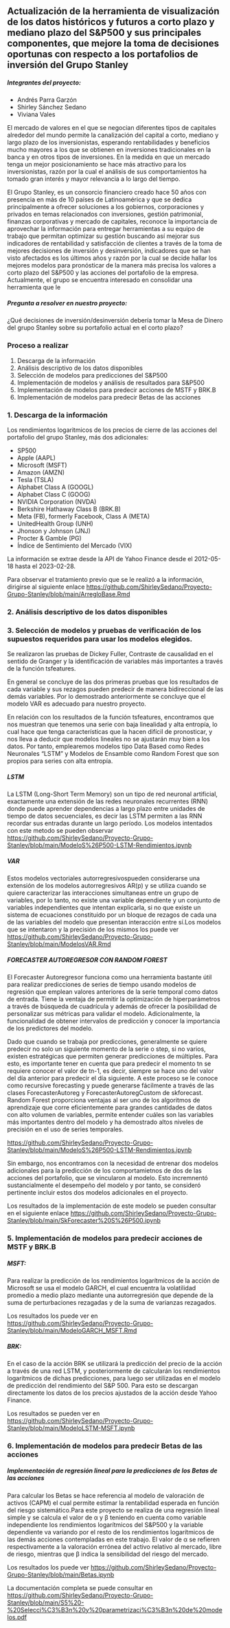 ## Actualización de la herramienta de visualización de los datos históricos y futuros a corto plazo y mediano plazo del S&P500 y sus principales componentes, que mejore la toma de decisiones oportunas con respecto a los portafolios de inversión del Grupo Stanley

##### Integrantes del proyecto:
* Andrés Parra Garzón
* Shirley Sánchez Sedano
* Viviana Vales

El mercado de valores en el que se negocian diferentes tipos de capitales alrededor del mundo permite
la canalización del capital a corto, mediano y largo plazo de los inversionistas, esperando
rentabilidades y beneficios mucho mayores a los que se obtienen en inversiones tradicionales en la
banca y en otros tipos de inversiones. En la medida en que un mercado tenga un mejor
posicionamiento se hace más atractivo para los inversionistas, razón por la cual el análisis de sus
comportamientos ha tomado gran interés y mayor relevancia a lo largo del tiempo.

El Grupo Stanley, es un consorcio financiero creado hace 50 años con presencia en más de 10 países de
Latinoamérica y que se dedica principalmente a ofrecer soluciones a los gobiernos, corporaciones y
privados en temas relacionados con inversiones, gestión patrimonial, finanzas corporativas y mercado
de capitales, reconoce la importancia de aprovechar la información para entregar herramientas a su
equipo de trabajo que permitan optimizar su gestión buscando así mejorar sus indicadores de
rentabilidad y satisfacción de clientes a través de la toma de mejores decisiones de inversión y
desinversión, indicadores que se han visto afectados es los últimos años y razón por la cual se decide hallar los 
mejores modelos para pronósticar de la manera más precisa los valores a corto plazo del S&P500 y las acciones del portafolio de la empresa. Actualmente, el grupo se encuentra interesado en consolidar una herramienta que le

##### Pregunta a resolver en nuestro proyecto:
¿Qué decisiones de inversión/desinversión debería tomar la Mesa de Dinero del grupo Stanley sobre su portafolio actual en el corto plazo?

### Proceso a realizar
1. Descarga de la información
2. Análisis descriptivo de los datos disponibles
3. Selección de modelos para predicciones del S&P500
4. Implementación de modelos y análisis de resultados para S&P500
5. Implementación de modelos para predecir acciones de MSTF y BRK.B
6. Implementación de modelos para predecir Betas de las acciones

### 1. Descarga de la información

Los rendimientos logaritmicos de los precios de cierre de las acciones del portafolio del grupo Stanley, más dos adicionales:

* SP500 
* Apple (AAPL) 
* Microsoft (MSFT)  
* Amazon (AMZN)  
* Tesla (TSLA) 
* Alphabet Class A (GOOGL)  
* Alphabet Class C (GOOG) 
* NVIDIA Corporation (NVDA) 
* Berkshire Hathaway Class B (BRK.B)  
* Meta (FB), formerly Facebook, Class A (META) 
* UnitedHealth Group (UNH) 
* Jhonson y Johnson (JNJ) 
* Procter & Gamble (PG) 
* Índice de Sentimiento del Mercado (VIX)

La información se extrae desde la API de Yahoo Finance desde el 2012-05-18 hasta el 2023-02-28.

Para observar el tratamiento previo que se le realizó a la información, dirigirse al siguiente enlace https://github.com/ShirleySedano/Proyecto-Grupo-Stanley/blob/main/ArregloBase.Rmd


### 2. Análisis descriptivo de los datos disponibles

### 3.	Selección de modelos y pruebas de verificación de los supuestos requeridos para usar los modelos elegidos.

Se realizaron las pruebas de Dickey Fuller,	Contraste de causalidad en el sentido de Granger y la identificación de variables más importantes a través de la función tsfeatures. 

En general se concluye de las dos primeras pruebas que los resultados de cada variable y sus rezagos pueden predecir de manera bidireccional de las demás variables. Por lo demostrado anteriormente se concluye que el modelo VAR es adecuado para nuestro proyecto.

En relación con los resultados de la función tsfeatures, encontramos que nos muestran que tenemos una serie con baja linealidad y alta entropía, lo cual hace que tenga características que la hacen difícil de pronosticar, y nos lleva a deducir que modelos lineales no se ajustarán muy bien a los datos. Por tanto, emplearemos modelos tipo Data Based como Redes Neuronales “LSTM” y Modelos de Ensamble como Random Forest que son propios para series con alta entropía. 


##### LSTM
La LSTM (Long-Short Term Memory) son un tipo de red neuronal artificial, exactamente una extensión de las redes neuronales recurrentes (RNN) donde puede aprender dependencias a largo plazo entre unidades de tiempo de datos secuenciales, es decir las LSTM permiten a las RNN recordar sus entradas durante un largo período. Los modelos intentados con este metodo se pueden observar https://github.com/ShirleySedano/Proyecto-Grupo-Stanley/blob/main/ModeloS%26P500-LSTM-Rendimientos.ipynb

##### VAR
Estos modelos vectoriales autorregresivospueden considerarse una extensión de los modelos autorregresivos AR(p) y 
se utiliza cuando se quiere caracterizar las interacciones simultaneas entre un grupo de variables, por lo tanto, no existe 
una variable dependiente y un conjunto de variables independientes que intentan explicarla, si no que existe un sistema de 
ecuaciones constituido por un bloque de rezagos de cada una de las variables del modelo que presentan interacción entre sí.Los modelos
que se intentaron y la precisión de los mismos los puede ver https://github.com/ShirleySedano/Proyecto-Grupo-Stanley/blob/main/ModelosVAR.Rmd

##### FORECASTER AUTOREGRESOR CON RANDOM FOREST
El Forecaster Autoregresor funciona como una herramienta bastante útil para realizar predicciones de series de tiempo usando modelos de regresión que emplean valores anteriores de la serie temporal como datos de entrada. Tiene la ventaja de permitir la optimización de hiperparámetros a través de búsqueda de cuadrícula y además de ofrecer la posibilidad de personalizar sus métricas para validar el modelo. Adicionalmente, la funcionalidad de obtener intervalos de predicción y conocer la importancia de los predictores del modelo. 

Dado que cuando se trabaja por predicciones, generalmente se quiere predecir no solo un siguiente momento de la serie o step, si no varios, existen estratégicas que permiten generar predicciones de múltiples. Para esto, es importante tener en cuenta que para predecir el momento tn se requiere conocer el valor de tn-1, es decir, siempre se hace uno del valor del día anterior para predecir el día siguiente. A este proceso se le conoce como recursive forecasting y puede generarse fácilmente a través de las clases ForecasterAutoreg y ForecasterAutoregCustom de skforecast. Random Forest proporciona ventajas al ser uno de los algoritmos de aprendizaje que corre eficientemente para grandes cantidades de datos con alto volumen de variables, permite entender cuáles son las variables más importantes dentro del modelo y ha demostrado altos niveles de precisión en el uso de series temporales.

https://github.com/ShirleySedano/Proyecto-Grupo-Stanley/blob/main/ModeloS%26P500-LSTM-Rendimientos.ipynb

Sin embargo, nos encontramos con la necesidad de entrenar dos modelos adicionales para la predicción de los comportamietnos de dos de las acciones del portafolio, que se vincularon al modelo. Esto incremnentó sustancialmente el desempeño del modelo y por tanto, se consideró pertinente incluir estos dos modelos adicionales en el proyecto.

Los resultados de la implementación de este modelo se pueden consultar en el siguiente enlace 
https://github.com/ShirleySedano/Proyecto-Grupo-Stanley/blob/main/SkForecaster%20S%26P500.ipynb

### 5. Implementación de modelos para predecir acciones de MSTF y BRK.B

##### MSFT: 
Para realizar la predicción de los rendimientos logarítmicos de la acción de Microsoft se usa el modelo GARCH, el cual encuentra la volatilidad promedio a medio plazo mediante una autorregresión que depende de la suma de perturbaciones rezagadas y de la suma de varianzas rezagados. 

Los resultados los puede ver en https://github.com/ShirleySedano/Proyecto-Grupo-Stanley/blob/main/ModeloGARCH_MSFT.Rmd

##### BRK:

En el caso de la acción BRK se utilizará la predicción del precio de la acción a través de una red LSTM, y posteriormente de calcularán los rendimientos logarítmicos de dichas predicciones, para luego ser utilizadas en el modelo de predicción del rendimiento del S&P 500. Para esto se descargan directamente los datos de los precios ajustados de la acción desde Yahoo Finance.

Los resultados se pueden ver en https://github.com/ShirleySedano/Proyecto-Grupo-Stanley/blob/main/ModeloLSTM-MSFT.ipynb

### 6. Implementación de modelos para predecir Betas de las acciones

##### Implementación de regresión lineal para la predicciones de los Betas de las acciones 

Para calcular los Betas se hace referencia al modelo de valoración de activos (CAPM) el cual permite estimar la rentabilidad esperada en función del riesgo sistemático.Para este proyecto se realiza de una regresión lineal simple y se calcula el valor de α y β teniendo en cuenta como variable independiente los rendimientos logarítmicos del S&P500 y la variable dependiente va variando por el resto de los rendimientos logarítmicos de las demás acciones contempladas en este trabajo.  El valor de α se refieren respectivamente a la valoración errónea del activo relativo al mercado, libre de riesgo, mientras que β indica la sensibilidad del riesgo del mercado. 

Los resultados los puede ver https://github.com/ShirleySedano/Proyecto-Grupo-Stanley/blob/main/Betas.ipynb

La documentación completa se puede consultar en https://github.com/ShirleySedano/Proyecto-Grupo-Stanley/blob/main/S5%20-%20Selecci%C3%B3n%20y%20parametrizaci%C3%B3n%20de%20modelos.pdf


